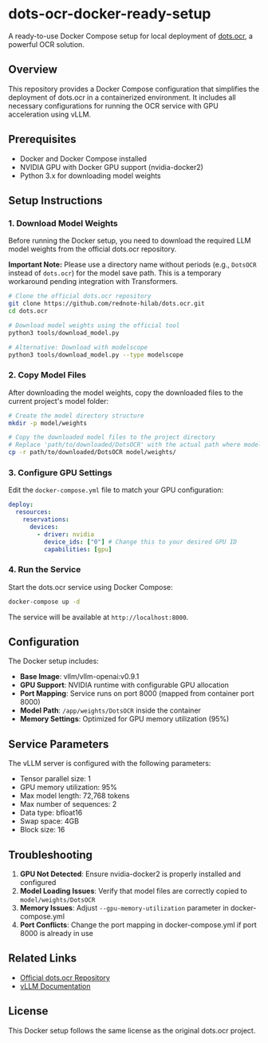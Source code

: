 # dots-ocr-docker-ready-setup

A ready-to-use Docker Compose setup for local deployment of [dots.ocr](https://github.com/rednote-hilab/dots.ocr), a powerful OCR solution.

## Overview

This repository provides a Docker Compose configuration that simplifies the deployment of dots.ocr in a containerized environment. It includes all necessary configurations for running the OCR service with GPU acceleration using vLLM.

## Prerequisites

- Docker and Docker Compose installed
- NVIDIA GPU with Docker GPU support (nvidia-docker2)
- Python 3.x for downloading model weights

## Setup Instructions

### 1. Download Model Weights

Before running the Docker setup, you need to download the required LLM model weights from the official dots.ocr repository.

**Important Note:** Please use a directory name without periods (e.g., `DotsOCR` instead of `dots.ocr`) for the model save path. This is a temporary workaround pending integration with Transformers.

```bash
# Clone the official dots.ocr repository
git clone https://github.com/rednote-hilab/dots.ocr.git
cd dots.ocr

# Download model weights using the official tool
python3 tools/download_model.py

# Alternative: Download with modelscope
python3 tools/download_model.py --type modelscope
```

### 2. Copy Model Files

After downloading the model weights, copy the downloaded files to the current project's model folder:

```bash
# Create the model directory structure
mkdir -p model/weights

# Copy the downloaded model files to the project directory
# Replace 'path/to/downloaded/DotsOCR' with the actual path where models were downloaded
cp -r path/to/downloaded/DotsOCR model/weights/
```

### 3. Configure GPU Settings

Edit the `docker-compose.yml` file to match your GPU configuration:

```yaml
deploy:
  resources:
    reservations:
      devices:
        - driver: nvidia
          device_ids: ["0"] # Change this to your desired GPU ID
          capabilities: [gpu]
```

### 4. Run the Service

Start the dots.ocr service using Docker Compose:

```bash
docker-compose up -d
```

The service will be available at `http://localhost:8000`.

## Configuration

The Docker setup includes:

- **Base Image**: vllm/vllm-openai:v0.9.1
- **GPU Support**: NVIDIA runtime with configurable GPU allocation
- **Port Mapping**: Service runs on port 8000 (mapped from container port 8000)
- **Model Path**: `/app/weights/DotsOCR` inside the container
- **Memory Settings**: Optimized for GPU memory utilization (95%)

## Service Parameters

The vLLM server is configured with the following parameters:

- Tensor parallel size: 1
- GPU memory utilization: 95%
- Max model length: 72,768 tokens
- Max number of sequences: 2
- Data type: bfloat16
- Swap space: 4GB
- Block size: 16

## Troubleshooting

1. **GPU Not Detected**: Ensure nvidia-docker2 is properly installed and configured
2. **Model Loading Issues**: Verify that model files are correctly copied to `model/weights/DotsOCR`
3. **Memory Issues**: Adjust `--gpu-memory-utilization` parameter in docker-compose.yml
4. **Port Conflicts**: Change the port mapping in docker-compose.yml if port 8000 is already in use

## Related Links

- [Official dots.ocr Repository](https://github.com/rednote-hilab/dots.ocr)
- [vLLM Documentation](https://docs.vllm.ai/)

## License

This Docker setup follows the same license as the original dots.ocr project.
